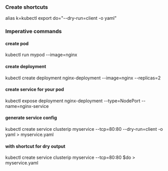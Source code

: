 ### Create shortcuts

alias k=kubectl
export do="--dry-run=client -o yaml"

### Imperative commands

#### create pod
kubectl run mypod --image=nginx

#### create deployment 
kubectl create deployment nginx-deployment --image=nginx --replicas=2

#### create service for your pod
kubectl expose deployment nginx-deployment --type=NodePort --name=nginx-service

#### generate service config
kubectl create service clusterip myservice --tcp=80:80 --dry-run=client -o yaml > myservice.yaml

#### with shortcut for dry output
kubectl create service clusterip myservice --tcp=80:80 $do > myservice.yaml 